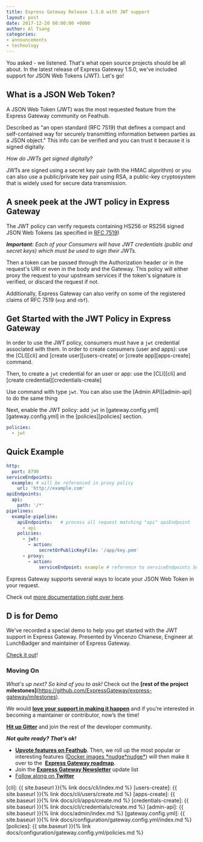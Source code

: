 ```yaml
---
title: Express Gateway Release 1.5.0 with JWT support
layout: post
date: 2017-12-20 00:00:00 +0000
author: Al Tsang
categories:
- announcements
- technology
---
```

You asked - we listened. That's what open source projects should be all about. In the latest release of Express Gateway 1.5.0, we've included support for  JSON Web Tokens (JWT). Let's go! <!--excerpt-->

## What is a JSON Web Token?

A JSON Web Token (JWT)  was the most requested feature from the Express Gateway community on Feathub.

Described as "an open standard (RFC 7519) that defines a compact and self-contained way for securely transmitting information between parties as a JSON object."  This info can be verified and you can trust it because it is signed digitally.

_How do JWTs get signed digitally?_

JWTs are signed using a secret key pair (with the HMAC algorithm) or you can also use a public/private key pair using RSA, a public-key cryptosystem that is widely used for secure data transmission.

## A sneek peek at the JWT policy in Express Gateway

The JWT policy can verify requests containing HS256 or RS256 signed JSON Web Tokens (as specified in [RFC 7519](https://tools.ietf.org/html/rfc7519))

**_Important:_** _Each of your Consumers will have JWT credentials (public and secret keys) which must be used to sign their JWTs._

Then a token can be passed through the Authorization header or in the request's URI or even in the body and the Gateway. This policy will either proxy the request to your upstream services if the token's signature is verified, or discard the request if not.

Additionally, Express Gateway can also verify on some of the registered claims of RFC 7519 (`exp` and `nbf`).

## Get Started with the JWT Policy in Express Gateway

In order to use the JWT policy, consumers must have a `jwt` credential associated with them. In order to create consumers (user and apps): use the \[CLI\]\[cli\] and \[create user\]\[users-create\] or \[create app\]\[apps-create\] command.

Then, to create a `jwt` credential for an user or app: use the \[CLI\]\[cli\] and \[create credential\]\[credentials-create\]

Use command with type `jwt`. You can also use the \[Admin API\]\[admin-api\] to do the same thing

Next, enable the JWT policy: add `jwt` in \[gateway.config.yml\]\[gateway.config.yml\] in the \[policies\]\[policies\] section.

```yaml 
policies: 
  - jwt
```

## Quick Example

```yaml
http:
  port: 8790
serviceEndpoints:
  example: # will be referenced in proxy policy
    url: 'http://example.com'
apiEndpoints:
  api:
    path: '/*'
pipelines:
  example-pipeline:
    apiEndpoints:   # process all request matching "api" apiEndpoint
      - api
    policies:
      - jwt:
        - action:
            secretOrPublicKeyFile: '/app/key.pem'
      - proxy:
        - action:
            serviceEndpoint: example # reference to serviceEndpoints Section
```

Express Gateway supports several ways to locate your JSON Web Token in your request.

Check out [more documentation right over here](https://www.express-gateway.io/docs/policies/jwt#markdown).

## D is for Demo

We've recorded a special demo to help you get started with the JWT support in Express Gateway.  Presented by Vincenzo Chianese, Engineer at LunchBadger and maintainer of Express Gateway.

[Check it out](https://youtu.be/y-U4Llg3kmM)!

### Moving On

_What's up next? So kind of you to ask!_ Check out the **\[rest of the project milestones\]**(https://github.com/ExpressGateway/express-gateway/milestones).

We would [**love your support in making it happen**](https://github.com/ExpressGateway/express-gateway) and if you’re interested in becoming a maintainer or contributor, now’s the time!

[**Hit up Gitter**](https://gitter.im/ExpressGateway/express-gateway) and join the rest of the developer community.

**_Not quite ready? That’s ok!_**

* [**Upvote features on Feathub**](https://feathub.com/ExpressGateway/express-gateway). Then, we roll up the most popular or interesting features ([Docker images \*nudge\*nudge\*](https://www.lunchbadger.com/official-docker-images-for-express-gateway/)) will then make it over to the  [**Express Gateway roadmap**](https://github.com/ExpressGateway/express-gateway/milestones).
* Join the  [**Express Gateway Newsletter**](https://eepurl.com/cVOqd5) update list
* [Follow along on **Twitter**](https://twitter.com/express_gateway)

\[cli\]: {{ site.baseurl }}{% link docs/cli/index.md %}
\[users-create\]: {{ site.baseurl }}{% link docs/cli/users/create.md %}
\[apps-create\]: {{ site.baseurl }}{% link docs/cli/apps/create.md %}
\[credentials-create\]: {{ site.baseurl }}{% link docs/cli/credentials/create.md %}
\[admin-api\]: {{ site.baseurl }}{% link docs/admin/index.md %}
\[gateway.config.yml\]: {{ site.baseurl }}{% link docs/configuration/gateway.config.yml/index.md %}
\[policies\]: {{ site.baseurl }}{% link docs/configuration/gateway.config.yml/policies.md %}